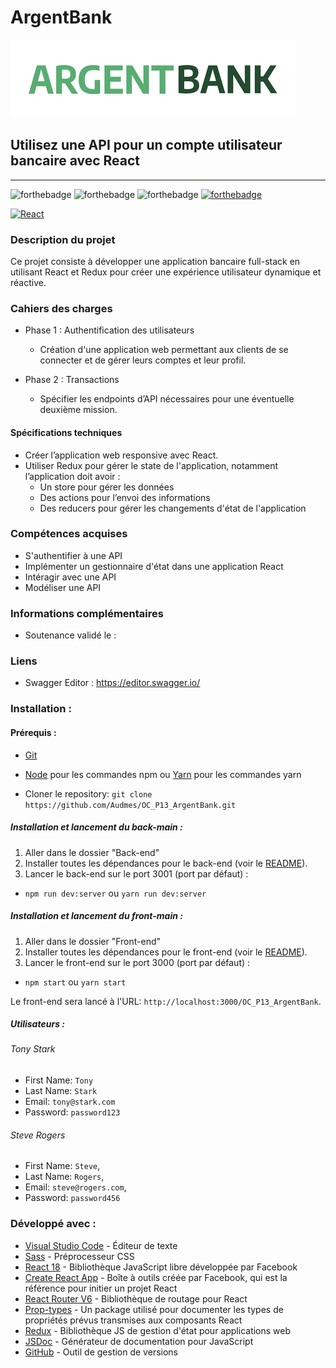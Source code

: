 # ArgentBank
![Image](logo.png)

## Utilisez une API pour un compte utilisateur bancaire avec React
------------
![forthebadge](https://forthebadge.com/images/badges/uses-html.svg)
![forthebadge](https://forthebadge.com/images/badges/uses-css.svg)
![forthebadge](https://forthebadge.com/images/badges/uses-js.svg)
[![forthebadge](https://forthebadge.com/images/badges/uses-git.svg)](https://github.com/Audmes)

[![React](https://img.shields.io/badge/react-20232a?style=for-the-badge&logo=react&logocolor=61dafb)](https://reactjs.org/)

### Description du projet
Ce projet consiste à développer une application bancaire full-stack en utilisant React et Redux pour créer une expérience utilisateur dynamique et réactive.

### Cahiers des charges
- Phase 1 : Authentification des utilisateurs 
    - Création d'une application web permettant aux clients de se connecter et de gérer leurs comptes et leur profil.

- Phase 2 : Transactions 
    - Spécifier les endpoints d’API nécessaires pour une éventuelle deuxième mission.

#### Spécifications techniques
- Créer l’application web responsive avec React.
- Utiliser Redux pour gérer le state de l'application, notamment l’application doit avoir :
    - Un store pour gérer les données
    - Des actions pour l’envoi des informations
    - Des reducers pour gérer les changements d'état de l'application

### Compétences acquises
- S'authentifier à une API
- Implémenter un gestionnaire d'état dans une application React
- Intéragir avec une API
- Modéliser une API

### Informations complémentaires
- Soutenance validé le :

### Liens
- Swagger Editor : https://editor.swagger.io/

### Installation :
#### Prérequis :
-   [Git](https://git-scm.com)
-   [Node](https://nodejs.org/en/) pour les commandes npm ou [Yarn](https://yarnpkg.com/) pour les commandes yarn

-   Cloner le repository: `git clone https://github.com/Audmes/OC_P13_ArgentBank.git`

##### Installation et lancement du back-main :
1. Aller dans le dossier "Back-end"
2. Installer toutes les dépendances pour le back-end (voir le [README](https://github.com/Audmes/OC_P13_ArgentBank/blob/master/Back-main/README.md)).
3. Lancer le back-end sur le port 3001 (port par défaut) :
-   `npm run dev:server` ou `yarn run dev:server`

##### Installation et lancement du front-main :
1. Aller dans le dossier "Front-end"
2. Installer toutes les dépendances pour le front-end (voir le [README](https://github.com/Audmes/OC_P13_ArgentBank/blob/master/Front-main/README.md)).
3. Lancer le front-end sur le port 3000 (port par défaut) :
-   `npm start` ou `yarn start`

Le front-end sera lancé à l'URL:
`http://localhost:3000/OC_P13_ArgentBank`.

##### Utilisateurs :
###### Tony Stark
- First Name: `Tony`
- Last Name: `Stark`
- Email: `tony@stark.com`
- Password: `password123`

###### Steve Rogers
- First Name: `Steve`,
- Last Name: `Rogers`,
- Email: `steve@rogers.com`,
- Password: `password456`

### Développé avec :

-   [Visual Studio Code](https://code.visualstudio.com/) - Éditeur de texte
-   [Sass](https://sass-lang.com/) - Préprocesseur CSS
-   [React 18](https://fr.reactjs.org/) - Bibliothèque JavaScript libre développée par Facebook
-   [Create React App](https://create-react-app.dev/) - Boîte à outils créée par Facebook, qui est la référence pour initier un projet React
-   [React Router V6](https://reactrouter.com/) - Bibliothèque de routage pour React
-   [Prop-types](https://www.npmjs.com/package/prop-types) - Un package utilisé pour documenter les types de propriétés prévus transmises aux composants React
-   [Redux](https://redux.js.org/) - Bibliothèque JS de gestion d'état pour applications web
-   [JSDoc](https://jsdoc.app/) - Générateur de documentation pour JavaScript
-   [GitHub](https://github.com/) - Outil de gestion de versions